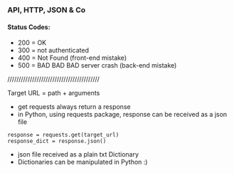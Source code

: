 ### API, HTTP, JSON & Co

#### Status Codes:

- 200 = OK
- 300 = not authenticated
- 400 = Not Found (front-end mistake)
- 500 = BAD BAD BAD server crash (back-end mistake)

/////////////////////////////////////////

Target URL = path + arguments 

- get requests always return a response
- in Python, using requests package, response can be received as a json file
```
response = requests.get(target_url)
response_dict = response.json()
```
- json file received as a plain txt Dictionary
- Dictionaries can be manipulated in Python :)
